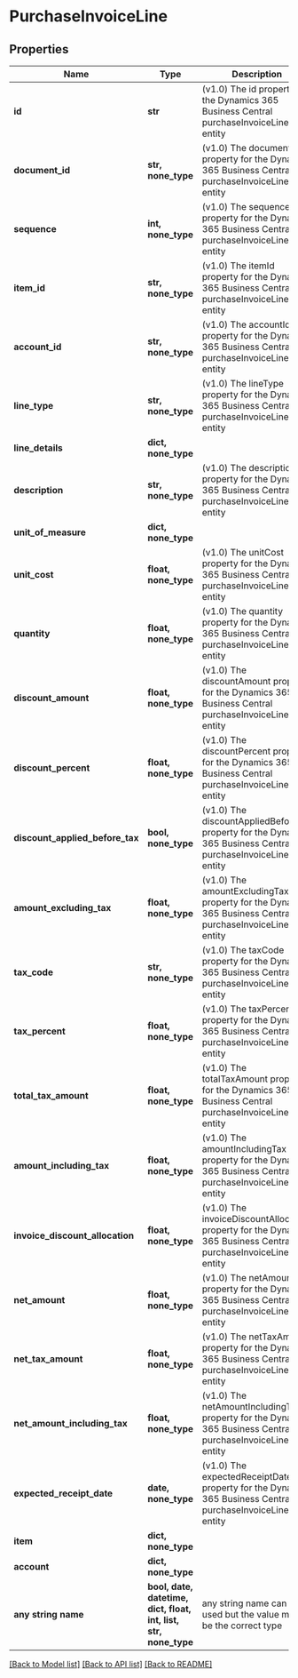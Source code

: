 # PurchaseInvoiceLine


## Properties
Name | Type | Description | Notes
------------ | ------------- | ------------- | -------------
**id** | **str** | (v1.0) The id property for the Dynamics 365 Business Central purchaseInvoiceLine entity | [optional] 
**document_id** | **str, none_type** | (v1.0) The documentId property for the Dynamics 365 Business Central purchaseInvoiceLine entity | [optional] 
**sequence** | **int, none_type** | (v1.0) The sequence property for the Dynamics 365 Business Central purchaseInvoiceLine entity | [optional] 
**item_id** | **str, none_type** | (v1.0) The itemId property for the Dynamics 365 Business Central purchaseInvoiceLine entity | [optional] 
**account_id** | **str, none_type** | (v1.0) The accountId property for the Dynamics 365 Business Central purchaseInvoiceLine entity | [optional] 
**line_type** | **str, none_type** | (v1.0) The lineType property for the Dynamics 365 Business Central purchaseInvoiceLine entity | [optional] 
**line_details** | **dict, none_type** |  | [optional] 
**description** | **str, none_type** | (v1.0) The description property for the Dynamics 365 Business Central purchaseInvoiceLine entity | [optional] 
**unit_of_measure** | **dict, none_type** |  | [optional] 
**unit_cost** | **float, none_type** | (v1.0) The unitCost property for the Dynamics 365 Business Central purchaseInvoiceLine entity | [optional] 
**quantity** | **float, none_type** | (v1.0) The quantity property for the Dynamics 365 Business Central purchaseInvoiceLine entity | [optional] 
**discount_amount** | **float, none_type** | (v1.0) The discountAmount property for the Dynamics 365 Business Central purchaseInvoiceLine entity | [optional] 
**discount_percent** | **float, none_type** | (v1.0) The discountPercent property for the Dynamics 365 Business Central purchaseInvoiceLine entity | [optional] 
**discount_applied_before_tax** | **bool, none_type** | (v1.0) The discountAppliedBeforeTax property for the Dynamics 365 Business Central purchaseInvoiceLine entity | [optional] 
**amount_excluding_tax** | **float, none_type** | (v1.0) The amountExcludingTax property for the Dynamics 365 Business Central purchaseInvoiceLine entity | [optional] 
**tax_code** | **str, none_type** | (v1.0) The taxCode property for the Dynamics 365 Business Central purchaseInvoiceLine entity | [optional] 
**tax_percent** | **float, none_type** | (v1.0) The taxPercent property for the Dynamics 365 Business Central purchaseInvoiceLine entity | [optional] 
**total_tax_amount** | **float, none_type** | (v1.0) The totalTaxAmount property for the Dynamics 365 Business Central purchaseInvoiceLine entity | [optional] 
**amount_including_tax** | **float, none_type** | (v1.0) The amountIncludingTax property for the Dynamics 365 Business Central purchaseInvoiceLine entity | [optional] 
**invoice_discount_allocation** | **float, none_type** | (v1.0) The invoiceDiscountAllocation property for the Dynamics 365 Business Central purchaseInvoiceLine entity | [optional] 
**net_amount** | **float, none_type** | (v1.0) The netAmount property for the Dynamics 365 Business Central purchaseInvoiceLine entity | [optional] 
**net_tax_amount** | **float, none_type** | (v1.0) The netTaxAmount property for the Dynamics 365 Business Central purchaseInvoiceLine entity | [optional] 
**net_amount_including_tax** | **float, none_type** | (v1.0) The netAmountIncludingTax property for the Dynamics 365 Business Central purchaseInvoiceLine entity | [optional] 
**expected_receipt_date** | **date, none_type** | (v1.0) The expectedReceiptDate property for the Dynamics 365 Business Central purchaseInvoiceLine entity | [optional] 
**item** | **dict, none_type** |  | [optional] 
**account** | **dict, none_type** |  | [optional] 
**any string name** | **bool, date, datetime, dict, float, int, list, str, none_type** | any string name can be used but the value must be the correct type | [optional]

[[Back to Model list]](../README.md#documentation-for-models) [[Back to API list]](../README.md#documentation-for-api-endpoints) [[Back to README]](../README.md)


